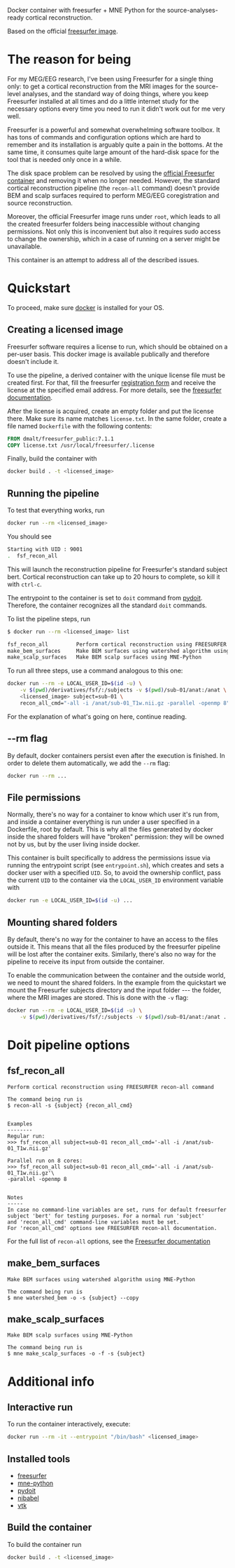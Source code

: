 Docker container with freesurfer + MNE Python for the source-analyses-ready cortical reconstruction.

Based on the official [freesurfer image](https://hub.docker.com/r/freesurfer/freesurfer).

The reason for being
====================
For my MEG/EEG research, I've been using Freesurfer for a single thing only: to
get a cortical reconstruction from the MRI images for the source-level
analyses, and the standard way of doing things, where you keep Freesurfer
installed at all times and do a little internet study for the necessary options
every time you need to run it didn't work out for me very well.

Freesurfer is a powerful and somewhat overwhelming software toolbox. It has
tons of commands and configuration options which are hard to remember and its
installation is arguably quite a pain in the bottoms. At the same time, it consumes quite
large amount of the hard-disk space for the tool that is needed only once in a
while.

The disk space problem can be resolved by using the [official Freesurfer
container](https://hub.docker.com/r/freesurfer/freesurfer/) and removing it
when no longer needed. However, the standard cortical reconstruction pipeline
(the `recon-all` command) doesn't provide BEM and scalp surfaces required to
perform MEG/EEG coregistration and source reconstruction.

Moreover, the official Freesurfer image runs under `root`, which leads to all
the created freesurfer folders being inaccessible without changing permissions.
Not only this is inconvenient but also it requires sudo access to change the
ownership, which in a case of running on a server might be unavailable.

This container is an attempt to address all of the described issues.

Quickstart
==========
To proceed, make sure [docker](https://docs.docker.com/get-docker/) is installed for your OS.

Creating a licensed image
-----------------
Freesurfer software requires a license to run, which should be obtained on a per-user basis.
This docker image is available publically and therefore doesn't include it.

To use the pipeline, a derived container with the unique license file must be
created first. For that,
fill the freesurfer [registration form](https://surfer.nmr.mgh.harvard.edu/registration.html) and
receive the license at the specified email address. For more details, see
the [freesurfer documentation](https://surfer.nmr.mgh.harvard.edu/fswiki/License).


After the license is acquired, create an empty folder and put the license
there. Make sure its name matches `license.txt`. In the same folder, create a file named
`Dockerfile` with the following contents:
```Dockerfile
FROM dmalt/freesurfer_public:7.1.1
COPY license.txt /usr/local/freesurfer/.license
```
Finally, build the container with
```bash
docker build . -t <licensed_image>
```


Running the pipeline
--------------------

To test that everything works, run
```bash
docker run --rm <licensed_image>
```
You should see
```bash
Starting with UID : 9001
.  fsf_recon_all
```
This will launch the reconstruction pipeline for Freesurfer's standard subject bert.
Cortical reconstruction can take up to 20 hours to complete, so kill it with `ctrl-c`.

The entrypoint to the container is set to `doit` command from
[pydoit](https://pydoit.org/contents.html).
Therefore, the container recognizes all the standard `doit` commands.

To list the pipeline steps, run
```bash
$ docker run --rm <licensed_image> list

fsf_recon_all         Perform cortical reconstruction using FREESURFER recon-all command
make_bem_surfaces     Make BEM surfaces using watershed algorithm using MNE-Python
make_scalp_surfaces   Make BEM scalp surfaces using MNE-Python
```


To run all three steps, use a command analogous to this one:
```bash
docker run --rm -e LOCAL_USER_ID=$(id -u) \
    -v $(pwd)/derivatives/fsf/:/subjects -v $(pwd)/sub-01/anat:/anat \
    <licensed_image> subject=sub-01 \
    recon_all_cmd="-all -i /anat/sub-01_T1w.nii.gz -parallel -openmp 8"
```

For the explanation of what's going on here, continue reading.

--rm flag
--------
By default, docker containers persist even after the execution is finished.
In order to delete them automatically, we add the `--rm` flag:
```bash
docker run --rm ...
```

File permissions
----------------
Normally, there's no way for a container to know which user it's run from, and
inside a container everything is run under a user specified in a Dockerfile,
root by default. This is why all the files generated by docker inside the
shared folders will have "broken" permission: they will be owned not by us, but
by the user living inside docker.

This container is built specifically to address the permissions issue via
running the entrypoint script (see `entrypoint.sh`), which creates and sets a
docker user with a specified `UID`. So, to avoid the ownership conflict, pass
the current `UID` to the container via the `LOCAL_USER_ID` environment variable
with
```bash
docker run -e LOCAL_USER_ID=$(id -u) ...
```

Mounting shared folders
-----------------------
By default, there's no way for the container to have an access to the files
outside it. This means that all the files produced by the freesurfer pipeline
will be lost after the container exits. Similarly, there's also no way for the
pipeline to receive its input from outside the container.

To enable the communication between the container and the outside world, we need
to mount the shared folders. In the example from the quickstart we mount the Freesurfer
subjects directory and the input folder --- the folder, where the MRI images are stored.
This is done with the `-v` flag:

```bash
docker run --rm -e LOCAL_USER_ID=$(id -u) \
    -v $(pwd)/derivatives/fsf/:/subjects -v $(pwd)/sub-01/anat:/anat ...
```

Doit pipeline options
=====================

fsf\_recon\_all
-------------
    Perform cortical reconstruction using FREESURFER recon-all command

    The command being run is
    $ recon-all -s {subject} {recon_all_cmd}


    Examples
    --------
    Regular run:
    >>> fsf_recon_all subject=sub-01 recon_all_cmd='-all -i /anat/sub-01_T1w.nii.gz'

    Parallel run on 8 cores:
    >>> fsf_recon_all subject=sub-01 recon_all_cmd='-all -i /anat/sub-01_T1w.nii.gz'\
    -parallel -openmp 8


    Notes
    -----
    In case no command-line variables are set, runs for default freesurfer
    subject 'bert' for testing purposes. For a normal run 'subject'
    and 'recon_all_cmd' command-line variables must be set.
    For 'recon_all_cmd' options see FREESURFER recon-all documentation.

For the full list of `recon-all` options, see the [Freesurfer
documentation](https://surfer.nmr.mgh.harvard.edu/fswiki/recon-all)

make\_bem\_surfaces
-----------------

    Make BEM surfaces using watershed algorithm using MNE-Python

    The command being run is
    $ mne watershed_bem -o -s {subject} --copy


make\_scalp\_surfaces
---------------------
    Make BEM scalp surfaces using MNE-Python

    The command being run is
    $ mne make_scalp_surfaces -o -f -s {subject}


Additional info
===============

Interactive run
---------------
To run the container interactively, execute:
```bash
docker run --rm -it --entrypoint "/bin/bash" <licensed_image>
```

Installed tools
----

- [freesurfer](https://surfer.nmr.mgh.harvard.edu/)
- [mne-python](https://mne.tools/0.23/index.html)
- [pydoit](https://pydoit.org/)
- [nibabel](https://nipy.org/nibabel/)
- [vtk](https://vtk.org/doc/nightly/html/md__builds_gitlab_kitware_sciviz_ci_Documentation_Doxygen_PythonWrappers.html)

Build the container
-------------------

To build the container run
```bash
docker build . -t <licensed_image>
```
